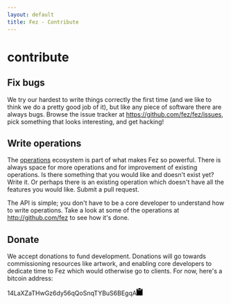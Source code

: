 ```yaml
---
layout: default
title: Fez - Contribute
---
```


contribute
===

Fix bugs
--------

We try our hardest to write things correctly the first time 
(and we like to think we do a pretty good job of it), but 
like any piece of software there are always bugs. Browse 
the issue tracker at <https://github.com/fez/fez/issues>,
pick something that looks interesting, and get hacking!

Write operations
----------------

The [operations](operations.html) ecosystem is part of what
makes Fez so powerful. There is always space for more
operations and for improvement of existing operations. Is
there something that you would like and doesn't exist yet?
Write it. Or perhaps there is an existing operation which
doesn't have all the features you would like. Submit a pull
request.

The API is simple; you don't have to be a core developer to
understand how to write operations. Take a look at some of
the operations at <http://github.com/fez> to see how it's
done.

Donate
------

We accept donations to fund development. Donations will go
towards commissioning resources like artwork, and enabling
core developers to dedicate time to Fez which would
otherwise go to clients. For now, here's a bitcoin address:

<!-- <script data-gittip-username="isaacbw" src="//gttp.co/v1.js"></script> -->

<div class="bitcoin">14LaXZaTHwGz6dy56qQoSnqTYBuS6BEgqA<img id="copy" class="copy" src="clipboard-1.png" /></div>

<script type="text/javascript" src="js/ZeroClipboard.min.js"></script>
<script type="text/javascript">
 ZeroClipboard.setDefaults({ moviePath: '/js/ZeroClipboard.swf' });
 var clip = new ZeroClipboard(document.getElementById("copy"));
 clip.on("dataRequested", function(client, args) {
   clip.setText("14LaXZaTHwGz6dy56qQoSnqTYBuS6BEgqA");
   document.getElementById("copy").src = "clipboard-checkmark-1.png";
 });
</script>

